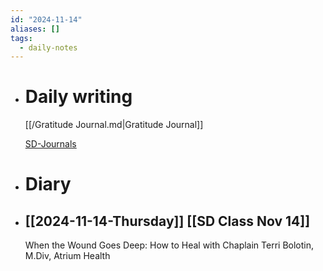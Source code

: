 ```yaml
---
id: "2024-11-14"
aliases: []
tags:
  - daily-notes
---
```


- # Daily writing
  
  [[/Gratitude Journal.md|Gratitude Journal]]
  
  [SD-Journals](SD-Journals)
- # Diary
- ## [[2024-11-14-Thursday]] [[SD Class Nov 14]]
  
  When the Wound Goes Deep: How to Heal with Chaplain Terri Bolotin, M.Div, Atrium Health